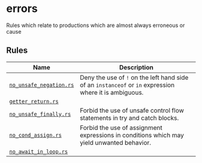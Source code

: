 <!--
 generated docs file, do not edit by hand, see xtask/docgen 
-->

# errors

 Rules which relate to productions which are almost always erroneous or cause
## Rules
| Name | Description |
| ---- | ----------- |
| [`no_unsafe_negation.rs`](rslint_core/src/groups/errors/no_unsafe_negation.rs) | Deny the use of `!` on the left hand side of an `instanceof` or `in` expression where it is ambiguous. |
| [`getter_return.rs`](rslint_core/src/groups/errors/getter_return.rs) |  |
| [`no_unsafe_finally.rs`](rslint_core/src/groups/errors/no_unsafe_finally.rs) | Forbid the use of unsafe control flow statements in try and catch blocks. |
| [`no_cond_assign.rs`](rslint_core/src/groups/errors/no_cond_assign.rs) | Forbid the use of assignment expressions in conditions which may yield unwanted behavior. |
| [`no_await_in_loop.rs`](rslint_core/src/groups/errors/no_await_in_loop.rs) |  |
